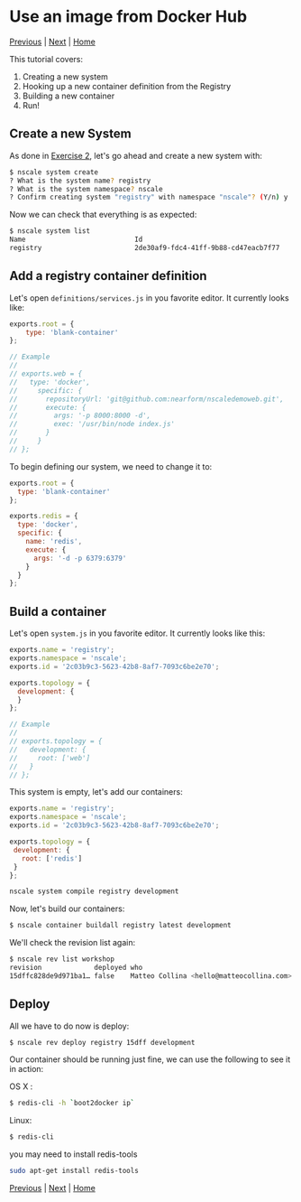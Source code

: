 Use an image from Docker Hub
==================================
[Previous](./6-system-fix.md) | [Next](./8-deploy-to-aws.md) | [Home](./)

This tutorial covers:

1. Creating a new system
2. Hooking up a new container definition from the Registry
3. Building a new container
4. Run!

Create a new System
-------------------

As done in [Exercise 2](./2-create-a-system.md), let's go ahead and create a new system with:

```bash
$ nscale system create
? What is the system name? registry
? What is the system namespace? nscale
? Confirm creating system "registry" with namespace "nscale"? (Y/n) y
```

Now we can check that everything is as expected:

```bash
$ nscale system list
Name                           Id
registry                       2de30af9-fdc4-41ff-9b88-cd47eacb7f77
```

Add a registry container definition
-----------------------------------

Let's open `definitions/services.js` in you favorite editor. It
currently looks like:

```js
exports.root = {
    type: 'blank-container'
};

// Example
//
// exports.web = {
//   type: 'docker',
//     specific: {
//       repositoryUrl: 'git@github.com:nearform/nscaledemoweb.git',
//       execute: {
//         args: '-p 8000:8000 -d',
//         exec: '/usr/bin/node index.js'
//       }
//     }
// }; 
```

To begin defining our system, we need to change it to:

```js
exports.root = {
  type: 'blank-container'
};

exports.redis = {
  type: 'docker',
  specific: {
    name: 'redis',
    execute: {
      args: '-d -p 6379:6379'
    }
  }
};
```

Build a container
-----------------

Let's open `system.js` in you favorite editor. It currently looks like this:

```js
exports.name = 'registry';
exports.namespace = 'nscale';
exports.id = '2c03b9c3-5623-42b8-8af7-7093c6be2e70';

exports.topology = {
  development: {
  }
};

// Example
//
// exports.topology = {
//   development: {
//     root: ['web']
//   }
// };
```

This system is empty, let's add our containers:
 ```js
exports.name = 'registry';
exports.namespace = 'nscale';
exports.id = '2c03b9c3-5623-42b8-8af7-7093c6be2e70';

exports.topology = {
  development: {
    root: ['redis']
  }
};
```

```bash
nscale system compile registry development
```

Now, let's build our containers:

```bash
$ nscale container buildall registry latest development
```

We'll check the revision list again:

```bash
$ nscale rev list workshop
revision             deployed who                                                     time                      description
15dffc828de9d971ba1… false    Matteo Collina <hello@matteocollina.com>                2014-10-30T10:54:04.000Z  built container: redis
```

Deploy
------

All we have to do now is deploy:

 ```bash
$ nscale rev deploy registry 15dff development
```

Our container should be running just fine, we can use the following to see it in action:

OS X : 
```bash
$ redis-cli -h `boot2docker ip`
```

Linux:
```bash
$ redis-cli
```
you may need to install redis-tools
  
```bash
sudo apt-get install redis-tools
```

[Previous](./6-system-fix.md) | [Next](./8-deploy-to-aws.md) | [Home](./)
